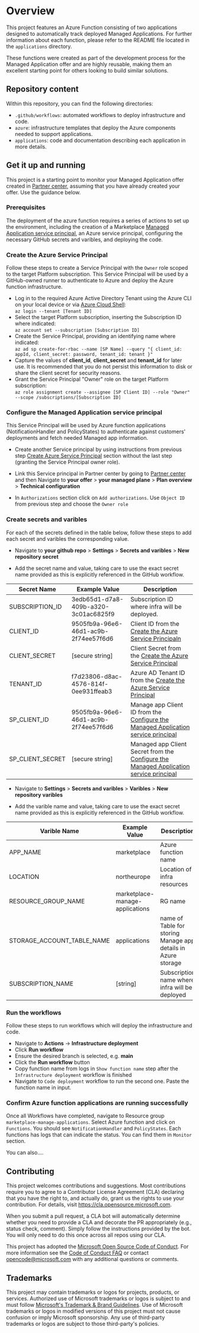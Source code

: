 # Overview

This project features an Azure Function consisting of two applications designed to automatically track deployed Managed Applications. For further information about each function, please refer to the README file located in the `applications` directory.

These functions were created as part of the development process for the Managed Application offer and are highly reusable, making them an excellent starting point for others looking to build similar solutions.

## Repository content

Within this repository, you can find the following directories:

- `.github/workflows`: automated workflows to deploy infrastructure and code.
- `azure`: infrastructure templates that deploy the Azure components needed to support applications.
- `applications`: code and documentation describing each application in more details.

## Get it up and running

This project is a starting point to monitor your Managed Application offer created in [Partner center](https://partner.microsoft.com/), assuming that you have already created your offer. Use the guidance below.

### Prerequisites

The deployment of the azure function requires a series of actions to set up the environment, including the creation of a Marketplace [Managed Application service principal](https://learn.microsoft.com/en-gb/partner-center/marketplace/plan-azure-app-managed-app#choose-who-can-manage-the-application), an Azure service principal, configuring the necessary GitHub secrets and varibles, and deploying the code.

### Create the Azure Service Principal

Follow these steps to create a Service Principal with the `Owner` role scoped to the target Platform subscription. This Service Principal will be used by a GitHub-owned runner to authenticate to Azure and deploy the Azure function infrastructure.

- Log in to the required Azure Active Directory Tenant using the Azure CLI on your local device or via [Azure Cloud Shell](https://shell.azure.com): <br>
`az login --tenant [Tenant ID]`
- Select the target Platform subscription, inserting the Subscription ID where indicated: <br> `az account set --subscription [Subscription ID]`
- Create the Service Principal, providing an identifying name where indicated: <br> `az ad sp create-for-rbac --name [SP Name] --query "{ client_id: appId, client_secret: password, tenant_id: tenant }"`
- Capture the values of **client_id**, **client_secret** and **tenant_id** for later use. It is recommended that you do not persist this information to disk or share the client secret for security reasons.
- Grant the Service Principal "Owner" role on the target Platform subscription: <br> `az role assignment create --assignee [SP Client ID] --role "Owner" --scope /subscriptions/[Subscription ID]`

### Configure the Managed Application service principal

This Service Principal will be used by Azure function applications (NotificationHandler and PolicyStates) to authenticate against customers' deployments and fetch needed Managed app information.

- Create another Service principal by using instructions from previous step [Create Azure Service Principal](#create-azure-service-principal) section without the last step (granting the Service Principal owner role).

- Link this Service principal in Partner center by going to [Partner center](https://partner.microsoft.com/) and then Navigate to **your offer** > **your managed plane** > **Plan overview** > **Technical configuration**

- In `Authorizations` section click on `Add authorizations`. Use `Object ID` from previous step and choose the `Owner role`

### Create secrets and varibles

For each of the secrets defined in the table below, follow these steps to add each secret and varibles the corresponding value.

- Navigate to **your github repo** > **Settings** > **Secrets and varibles** > **New repository secret**

- Add the secret name and value, taking care to use the exact secret name provided as this is explicitly referenced in the GitHub workflow.

| Secret Name              | Example Value                        | Description |
| ------------------------ | ------------------------------------ | ----------- |
| SUBSCRIPTION_ID | 3edb65d1-d7a8-409b-a320-3c01ac6825f9 | Subscription ID where infra will be deployed. |
| CLIENT_ID    | 9505fb9a-96e6-46d1-ac9b-2f74ee57f6d6 | Client ID from the [Create the Azure Service Principaln](#create-azure-service-principal) |
| CLIENT_SECRET | [secure string] | Client Secret from the [Create the Azure Service Principal](#create-service-principal) |
| TENANT_ID    | f7d23806-d8ac-4576-814f-0ee931ffeab3 | Azure AD Tenant ID from the [Create the Azure Service Principal](#create-azure-service-principal) |
| SP_CLIENT_ID    | 9505fb9a-96e6-46d1-ac9b-2f74ee57f6d6 | Manage app Client ID from the [Configure the Managed Application service principal](#configure-the-managed-application-service-principal) |
| SP_CLIENT_SECRET | [secure string] | Managed app Client Secret from the [Configure the Managed Application service principal](#configure-the-managed-application-service-principal) |

- Navigate to **Settings** > **Secrets and varibles** > **Varibles** > **New repository varibles**

- Add the varible name and value, taking care to use the exact secret name provided as this is explicitly referenced in the GitHub workflow.

| Varible Name              | Example Value                        | Description |
| ------------------------ | ------------------------------------ | ----------- |
| APP_NAME                   | marketplace | Azure function name |
| LOCATION | northeurope | Location of infra resources |
| RESOURCE_GROUP_NAME    | marketplace-manage-applications | RG name |
| STORAGE_ACCOUNT_TABLE_NAME | applications | name of Table for storing Manage app details in Azure storage |
| SUBSCRIPTION_NAME    | [string] | Subscription name where infra will be deployed |

### Run the workflows

Follow these steps to run workflows which will deploy the infrastructure and code.

- Navigate to **Actions** -> **Infrastructure deployment**
- Click **Run workflow**
- Ensure the desired branch is selected, e.g. **main**
- Click the **Run workflow** button
- Copy function name from logs in `Show function name` step after the `Infrastructure deployment` workflow is finished
- Navigate to `Code deployment` workflow to run the second one. Paste the function name in input.

### Confirm Azure function applications are running successfully

Once all Workflows have completed, navigate to Resource group `marketplace-manage-applications`. Select Azure function and click on `Functions`. You should see `NotificationHandler` and `PolicyStates`. Each functions has logs that can indicate the status. You can find them in `Monitor` section.

You can also....

## Contributing

This project welcomes contributions and suggestions.  Most contributions require you to agree to a
Contributor License Agreement (CLA) declaring that you have the right to, and actually do, grant us
the rights to use your contribution. For details, visit <https://cla.opensource.microsoft.com>.

When you submit a pull request, a CLA bot will automatically determine whether you need to provide
a CLA and decorate the PR appropriately (e.g., status check, comment). Simply follow the instructions
provided by the bot. You will only need to do this once across all repos using our CLA.

This project has adopted the [Microsoft Open Source Code of Conduct](https://opensource.microsoft.com/codeofconduct/).
For more information see the [Code of Conduct FAQ](https://opensource.microsoft.com/codeofconduct/faq/) or
contact [opencode@microsoft.com](mailto:opencode@microsoft.com) with any additional questions or comments.

## Trademarks

This project may contain trademarks or logos for projects, products, or services. Authorized use of Microsoft
trademarks or logos is subject to and must follow
[Microsoft's Trademark & Brand Guidelines](https://www.microsoft.com/en-us/legal/intellectualproperty/trademarks/usage/general).
Use of Microsoft trademarks or logos in modified versions of this project must not cause confusion or imply Microsoft sponsorship.
Any use of third-party trademarks or logos are subject to those third-party's policies.
